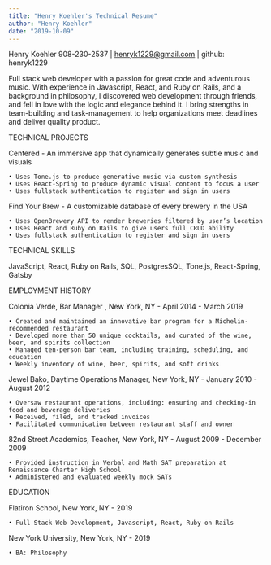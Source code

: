 ```yaml
---
title: "Henry Koehler's Technical Resume"
author: "Henry Koehler"
date: "2019-10-09"
---
```

Henry Koehler
908-230-2537 | henryk1229@gmail.com | github: henryk1229

Full stack web developer with a passion for great code and adventurous music. With experience in Javascript, React, and Ruby on Rails, and a background in philosophy, I discovered web development through friends, and fell in love with the logic and elegance behind it. I bring strengths in team-building and task-management to help organizations meet deadlines and deliver quality product.

TECHNICAL PROJECTS

Centered - An immersive app that dynamically generates subtle music and visuals

    • Uses Tone.js to produce generative music via custom synthesis
    • Uses React-Spring to produce dynamic visual content to focus a user
    • Uses fullstack authentication to register and sign in users

Find Your Brew - A customizable database of every brewery in the USA

    • Uses OpenBrewery API to render breweries filtered by user’s location
    • Uses React and Ruby on Rails to give users full CRUD ability
    • Uses fullstack authentication to register and sign in users

TECHNICAL SKILLS

JavaScript, React, Ruby on Rails, SQL, PostgresSQL, Tone.js, React-Spring, Gatsby

EMPLOYMENT HISTORY

Colonia Verde, Bar Manager , New York, NY - April 2014 - March 2019

    • Created and maintained an innovative bar program for a Michelin-recommended restaurant
    • Developed more than 50 unique cocktails, and curated of the wine, beer, and spirits collection
    • Managed ten-person bar team, including training, scheduling, and education
    • Weekly inventory of wine, beer, spirits, and soft drinks

Jewel Bako, Daytime Operations Manager, New York, NY - January 2010 - August 2012

    • Oversaw restaurant operations, including: ensuring and checking-in food and beverage deliveries
    • Received, filed, and tracked invoices
    • Facilitated communication between restaurant staff and owner

82nd Street Academics, Teacher,  New York, NY  - August 2009 - December 2009

    • Provided instruction in Verbal and Math SAT preparation at Renaissance Charter High School
    • Administered and evaluated weekly mock SATs

EDUCATION

Flatiron School, New York, NY - 2019

    • Full Stack Web Development, Javascript, React, Ruby on Rails

New York University, New York, NY - 2019

    • BA: Philosophy
